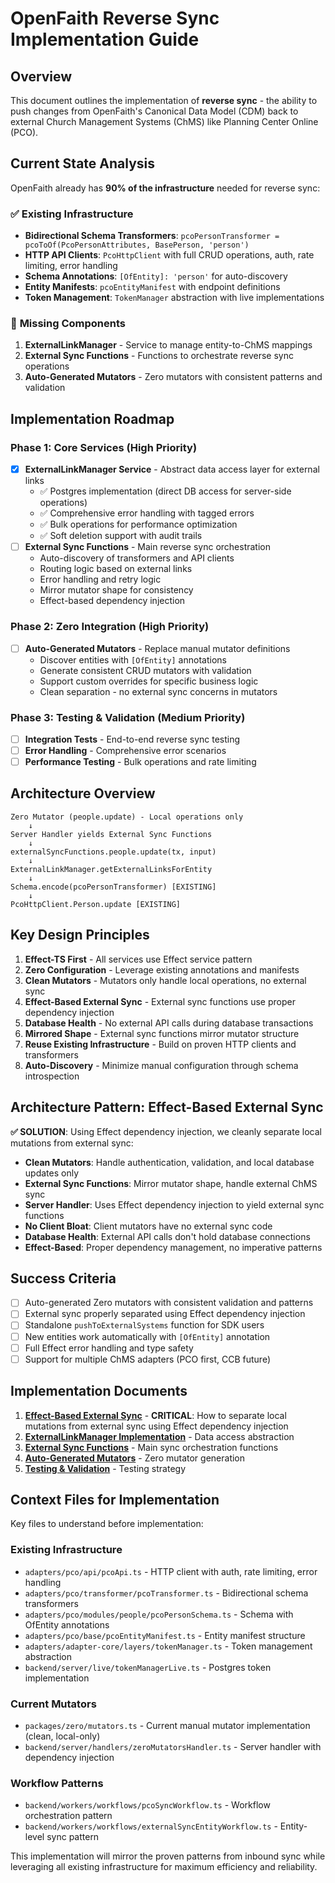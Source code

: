 # OpenFaith Reverse Sync Implementation Guide

## Overview

This document outlines the implementation of **reverse sync** - the ability to push changes from OpenFaith's Canonical Data Model (CDM) back to external Church Management Systems (ChMS) like Planning Center Online (PCO).

## Current State Analysis

OpenFaith already has **90% of the infrastructure** needed for reverse sync:

### ✅ **Existing Infrastructure**

- **Bidirectional Schema Transformers**: `pcoPersonTransformer = pcoToOf(PcoPersonAttributes, BasePerson, 'person')`
- **HTTP API Clients**: `PcoHttpClient` with full CRUD operations, auth, rate limiting, error handling
- **Schema Annotations**: `[OfEntity]: 'person'` for auto-discovery
- **Entity Manifests**: `pcoEntityManifest` with endpoint definitions
- **Token Management**: `TokenManager` abstraction with live implementations

### 🔴 **Missing Components**

1. **ExternalLinkManager** - Service to manage entity-to-ChMS mappings
2. **External Sync Functions** - Functions to orchestrate reverse sync operations
3. **Auto-Generated Mutators** - Zero mutators with consistent patterns and validation

## Implementation Roadmap

### **Phase 1: Core Services** (High Priority)

- [x] **ExternalLinkManager Service** - Abstract data access layer for external links
  - ✅ Postgres implementation (direct DB access for server-side operations)
  - ✅ Comprehensive error handling with tagged errors
  - ✅ Bulk operations for performance optimization
  - ✅ Soft deletion support with audit trails
- [ ] **External Sync Functions** - Main reverse sync orchestration
  - Auto-discovery of transformers and API clients
  - Routing logic based on external links
  - Error handling and retry logic
  - Mirror mutator shape for consistency
  - Effect-based dependency injection

### **Phase 2: Zero Integration** (High Priority)

- [ ] **Auto-Generated Mutators** - Replace manual mutator definitions
  - Discover entities with `[OfEntity]` annotations
  - Generate consistent CRUD mutators with validation
  - Support custom overrides for specific business logic
  - Clean separation - no external sync concerns in mutators

### **Phase 3: Testing & Validation** (Medium Priority)

- [ ] **Integration Tests** - End-to-end reverse sync testing
- [ ] **Error Handling** - Comprehensive error scenarios
- [ ] **Performance Testing** - Bulk operations and rate limiting

## Architecture Overview

```
Zero Mutator (people.update) - Local operations only
    ↓
Server Handler yields External Sync Functions
    ↓
externalSyncFunctions.people.update(tx, input)
    ↓
ExternalLinkManager.getExternalLinksForEntity
    ↓
Schema.encode(pcoPersonTransformer) [EXISTING]
    ↓
PcoHttpClient.Person.update [EXISTING]
```

## Key Design Principles

1. **Effect-TS First** - All services use Effect service pattern
2. **Zero Configuration** - Leverage existing annotations and manifests
3. **Clean Mutators** - Mutators only handle local operations, no external sync
4. **Effect-Based External Sync** - External sync functions use proper dependency injection
5. **Database Health** - No external API calls during database transactions
6. **Mirrored Shape** - External sync functions mirror mutator structure
7. **Reuse Existing Infrastructure** - Build on proven HTTP clients and transformers
8. **Auto-Discovery** - Minimize manual configuration through schema introspection

## Architecture Pattern: Effect-Based External Sync

**✅ SOLUTION**: Using Effect dependency injection, we cleanly separate local mutations from external sync:

- **Clean Mutators**: Handle authentication, validation, and local database updates only
- **External Sync Functions**: Mirror mutator shape, handle external ChMS sync
- **Server Handler**: Uses Effect dependency injection to yield external sync functions
- **No Client Bloat**: Client mutators have no external sync code
- **Database Health**: External API calls don't hold database connections
- **Effect-Based**: Proper dependency management, no imperative patterns

## Success Criteria

- [ ] Auto-generated Zero mutators with consistent validation and patterns
- [ ] External sync properly separated using Effect dependency injection
- [ ] Standalone `pushToExternalSystems` function for SDK users
- [ ] New entities work automatically with `[OfEntity]` annotation
- [ ] Full Effect error handling and type safety
- [ ] Support for multiple ChMS adapters (PCO first, CCB future)

## Implementation Documents

1. **[Effect-Based External Sync](01-client-server-abstraction.md)** - **CRITICAL**: How to separate local mutations from external sync using Effect dependency injection
2. **[ExternalLinkManager Implementation](02-external-link-manager.md)** - Data access abstraction
3. **[External Sync Functions](03-external-sync-functions.md)** - Main sync orchestration functions
4. **[Auto-Generated Mutators](04-auto-generated-mutators.md)** - Zero mutator generation
5. **[Testing & Validation](05-testing-validation.md)** - Testing strategy

## Context Files for Implementation

Key files to understand before implementation:

### **Existing Infrastructure**

- `adapters/pco/api/pcoApi.ts` - HTTP client with auth, rate limiting, error handling
- `adapters/pco/transformer/pcoTransformer.ts` - Bidirectional schema transformers
- `adapters/pco/modules/people/pcoPersonSchema.ts` - Schema with OfEntity annotations
- `adapters/pco/base/pcoEntityManifest.ts` - Entity manifest structure
- `adapters/adapter-core/layers/tokenManager.ts` - Token management abstraction
- `backend/server/live/tokenManagerLive.ts` - Postgres token implementation

### **Current Mutators**

- `packages/zero/mutators.ts` - Current manual mutator implementation (clean, local-only)
- `backend/server/handlers/zeroMutatorsHandler.ts` - Server handler with dependency injection

### **Workflow Patterns**

- `backend/workers/workflows/pcoSyncWorkflow.ts` - Workflow orchestration pattern
- `backend/workers/workflows/externalSyncEntityWorkflow.ts` - Entity-level sync pattern

This implementation will mirror the proven patterns from inbound sync while leveraging all existing infrastructure for maximum efficiency and reliability.
